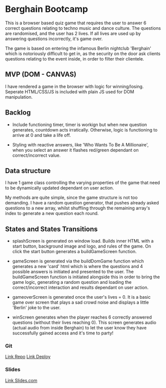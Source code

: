 # Berghain Bootcamp

This is a browser based quiz game that requires the user to answer 6 correct questions relating to techno music and dance culture. The questions are randomised, and the user has 2 lives. If all lives are used up by answering questions incorrectly, it's game over.

The game is based on entering the infamous Berlin nightclub 'Berghain' which is notoriously difficult to get in, as the security on the door ask clients questions relating to the event inside, in order to filter their clientele.

## MVP (DOM - CANVAS)

I have rendered a game in the browser with logic for winning/losing. Seperate HTML/CSS/JS is included with plain JS used for DOM manipulation.

## Backlog

- Include functioning timer, timer is workign but when new question generates, countdown acts irratically. Otherwise, logic is functioning to arrive at 0 and take a life off.

- Styling with reactive answers, like 'Who Wants To Be A Millionaire', when you select an answer it flashes red/green dependant on correct/incorrect value.

## Data structure

I have 1 game class controlling the varying properties of the game that need to be dynamically updated dependant on user action.

My methods are quite simple, since the game structure is not too demanding. I have a random question generator, that pushes already asked questions to a new array, whilst shuffling through the remaining array's index to generate a new question each round.

## States and States Transitions

- splashScreen is generated on window load. Builds inner HTML with a start button, background image and logo, and rules of the game. On click the start button generates a buildGameScreen function.

- gameScreen is generated via the buildDomGame function which generates a new 'card' html which is where the questions and 4 possible answers is initiated and presented to the user. The buildGameScreen function is initiated alongside this in order to bring the game logic, generating a random question and loading the correct/incorrect interaction and results dependant on user action.

- gameoverScreen is generated once the user's lives = 0. It is a basic game over screen that plays a sad crowd noise and displays a little 'Berlin' joke to the user.

- winScreen generates when the player reaches 6 correctly answered questions (without their lives reaching 0). This screen generates audio (actual audio from inside Berghain) to let the user know they have successfully gained access and it's time to party!

### Git

[Link Repo](https://github.com/gmunro90/project1)
[Link Deploy](https://gmunro90.github.io/Berghain-Bootcamp/)

### Slides

[Link Slides.com](https://tinyurl.com/tfvwp4c8)
